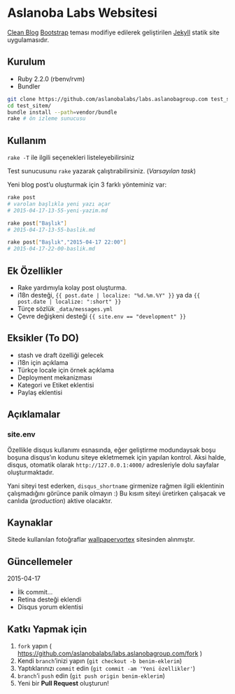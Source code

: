 # Aslanoba Labs Websitesi

[Clean Blog][01] [Bootstrap][02] teması modifiye edilerek geliştirilen
[Jekyll][03] statik site uygulamasıdır.

## Kurulum

* Ruby 2.2.0 (rbenv/rvm)
* Bundler

```bash
git clone https://github.com/aslanobalabs/labs.aslanobagroup.com test_sitem
cd test_sitem/
bundle install --path=vendor/bundle
rake # ön izleme sunucusu
```

## Kullanım

`rake -T` ile ilgili seçenekleri listeleyebilirsiniz

Test sunucusunu `rake` yazarak çalıştırabilirsiniz. (*Varsayılan task*)

Yeni blog post’u oluşturmak için 3 farklı yönteminiz var:

```bash
rake post
# varolan başlıkla yeni yazı açar
# 2015-04-17-13-55-yeni-yazim.md

rake post["Başlık"]
# 2015-04-17-13-55-baslik.md

rake post["Başlık","2015-04-17 22:00"]
# 2015-04-17-22-00-baslik.md
```

## Ek Özellikler

* Rake yardımıyla kolay post oluşturma.
* i18n desteği, `{{ post.date | localize: "%d.%m.%Y" }}` ya da
`{{ post.date | localize: ":short" }}`
* Türçe sözlük `_data/messages.yml`
* Çevre değişkeni desteği `{{ site.env == "development" }}`

## Eksikler (To DO)

* stash ve draft özelliği gelecek
* i18n için açıklama
* Türkçe locale için örnek açıklama
* Deployment mekanizması
* Kategori ve Etiket eklentisi
* Paylaş eklentisi

## Açıklamalar

### site.env

Özellikle disqus kullanımı esnasında, eğer geliştirme modundaysak boşu boşuna
disqus’ın kodunu siteye ekletmemek için yapılan kontrol. Aksi halde, disqus,
otomatik olarak `http://127.0.0.1:4000/` adresleriyle dolu sayfalar
oluşturmaktadır.

Yani siteyi test ederken, `disqus_shortname` girmenize rağmen ilgili eklentinin
çalışmadığını görünce panik olmayın :) Bu kısım siteyi üretirken çalışacak
ve canlıda (*production*) aktive olacaktır.

## Kaynaklar

Sitede kullanılan fotoğraflar [wallpapervortex][04] sitesinden alınmıştır.

## Güncellemeler

2015-04-17

* İlk commit...
* Retina desteği eklendi
* Disqus yorum eklentisi

## Katkı Yapmak için

1. `fork` yapın ( https://github.com/aslanobalabs/labs.aslanobagroup.com/fork )
2. Kendi `branch`’inizi yapın (`git checkout -b benim-eklerim`)
3. Yaptıklarınızı `commit` edin (`git commit -am 'Yeni özellikler'`)
4. `branch`’i `push` edin (`git push origin benim-eklerim`)
5. Yeni bir **Pull Request** oluşturun!

[01]: http://startbootstrap.com/template-overviews/clean-blog/
[02]: http://getbootstrap.com/
[03]: http://jekyllrb.com/
[04]: http://www.wallpapervortex.com/
